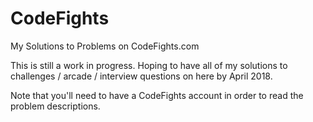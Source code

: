 # CodeFights
My Solutions to Problems on CodeFights.com

This is still a work in progress. Hoping to have all of my solutions to challenges / arcade / interview questions on here by April 2018.

Note that you'll need to have a CodeFights account in order to read the problem descriptions.
